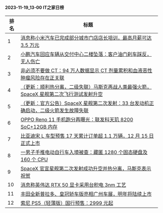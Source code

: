 #### 2023-11-19_13-00  IT之家日榜

| 排名 | 标题|
| --- | ---|
| 1 | [消息称小米汽车已完成部分城市门店店长培训，最高月薪可达 3.5 万元](https://www.ithome.com/0/733/489.htm) |
| 2 | [小鹏汽车回应车辆从交付中心二楼坠落：客户油门刹车踩反，无人伤亡](https://www.ithome.com/0/733/480.htm) |
| 3 | [非必须不要做 CT：94 万人数据显示 CT 剂量累积和血液恶性肿瘤风险存在正关联](https://www.ithome.com/0/733/458.htm) |
| 4 | [（更新：顺利热分离，二级失联）马斯克再战人类最强火箭，SpaceX 星舰第二次飞行测试发射升空](https://www.ithome.com/0/733/514.htm) |
| 5 | [（更新：官方公告）SpaceX 星舰第二次发射：33 台发动机正确启动，二级火箭发生故障失联](https://www.ithome.com/0/733/518.htm) |
| 6 | [OPPO Reno 11 手机跑分再曝光：联发科天玑 8200 SoC+12GB 内存](https://www.ithome.com/0/733/453.htm) |
| 7 | [比亚迪宋 L 车型预售 17 天累计订单超 1.1 万辆，12 月 15 日正式上市](https://www.ithome.com/0/733/450.htm) |
| 8 | [一男子手推电动自行车入境被查：藏匿 1280 个固态硬盘及 160 个 CPU](https://www.ithome.com/0/733/524.htm) |
| 9 | [SpaceX 官宣星舰第二次发射成功升空并热分离，马斯克表示祝贺](https://www.ithome.com/0/733/520.htm) |
| 10 | [消息称英伟达 RTX 50 显卡采用台积电 3nm 工艺](https://www.ithome.com/0/733/515.htm) |
| 11 | [丰田全新普拉多、皇冠轿车版亮相广州车展，明年将陆续上市](https://www.ithome.com/0/733/504.htm) |
| 12 | [索尼 PS5（轻薄版）国行预售：2999 元起](https://www.ithome.com/0/733/479.htm) |
